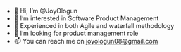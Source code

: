 - 👋 Hi, I’m @JoyOlogun
- 👀 I’m interested in Software Product Management
- 🌱 Experienced in both Agile and waterfall methodology
- 💞️ I’m looking for product management role
- 📫 You can reach me on joyologun08@gmail.com

<!---
JoyOlogun/JoyOlogun is a ✨ special ✨ repository because its `README.md` (this file) appears on your GitHub profile.
You can click the Preview link to take a look at your changes.
--->
